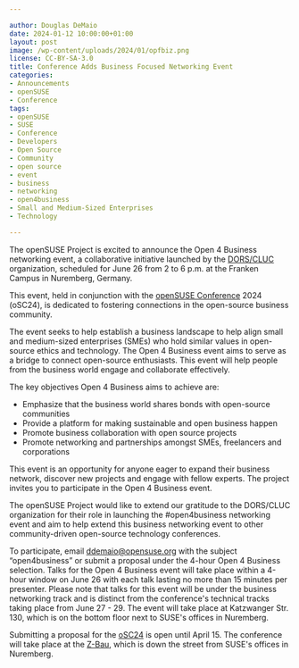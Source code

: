 ```yaml
---

author: Douglas DeMaio
date: 2024-01-12 10:00:00+01:00
layout: post
image: /wp-content/uploads/2024/01/opfbiz.png
license: CC-BY-SA-3.0
title: Conference Adds Business Focused Networking Event
categories:
- Announcements
- openSUSE
- Conference
tags:
- openSUSE
- SUSE
- Conference
- Developers
- Open Source
- Community
- open source
- event
- business
- networking
- open4business
- Small and Medium-Sized Enterprises
- Technology

---
```


The openSUSE Project is excited to announce the Open 4 Business networking event, a collaborative initiative launched by the [DORS/CLUC](https://www.dorscluc.org/open-4-business/) organization, scheduled for June 26 from 2 to 6 p.m. at the Franken Campus in Nuremberg, Germany. 

This event, held in conjunction with the [openSUSE Conference](https://events.opensuse.org/) 2024 (oSC24), is dedicated to fostering connections in the open-source business community.

The event seeks to help establish a business landscape to help align small and medium-sized enterprises (SMEs) who hold similar values in open-source ethics and technology. The Open 4 Business event aims to serve as a bridge to connect open-source enthusiasts. This event will help people from the business world engage and collaborate effectively.

The key objectives Open 4 Business aims to achieve are:
* Emphasize that the business world shares bonds with open-source communities
* Provide a platform for making sustainable and open business happen
* Promote business collaboration with open source projects
* Promote networking and partnerships amongst SMEs, freelancers and corporations

This event is an opportunity for anyone eager to expand their business network, discover new projects and engage with fellow experts. The project invites you to participate in the Open 4 Business event.

The openSUSE Project would like to extend our gratitude to the DORS/CLUC organization for their role in launching the #open4business networking event and aim to help extend this business networking event to other community-driven open-source technology conferences.

To participate, email ddemaio@opensuse.org with the subject “open4business” or submit a proposal under the 4-hour Open 4 Business selection. Talks for the Open 4 Business event will take place within a 4-hour window on June 26 with each talk lasting no more than 15 minutes per presenter. Please note that talks for this event will be under the business networking track and is distinct from the conference's technical tracks taking place from June 27 - 29. The event will take place at Katzwanger Str. 130, which is on the bottom floor next to SUSE's offices in Nuremberg.

Submitting a proposal for the [oSC24](https://events.opensuse.org/) is open until April 15. The conference will take place at the [Z-Bau](https://z-bau.com/), which is down the street from SUSE's offices in Nuremberg.

<meta name="openSUSE, Rancher, Developers, sysadmin, user, Open Source, mentors, mentee, Google Summer of Code, workshop" content="HTML,CSS,XML,JavaScript">

